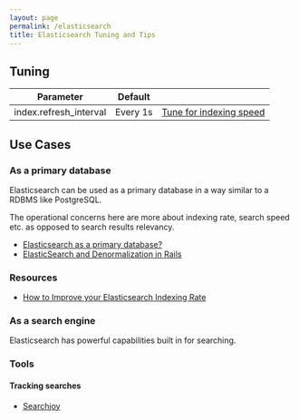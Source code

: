 ```yaml
---
layout: page
permalink: /elasticsearch
title: Elasticsearch Tuning and Tips
---
```


## Tuning

| Parameter | Default | |
| --- | ----------- | --- |
| index.refresh_interval | Every 1s | [Tune for indexing speed](https://www.elastic.co/guide/en/elasticsearch/reference/current/tune-for-indexing-speed.html) |


## Use Cases

### As a primary database

Elasticsearch can be used as a primary database in a way similar to a RDBMS like PostgreSQL.

The operational concerns here are more about indexing rate, search speed etc. as opposed to search results relevancy.


* [Elasticsearch as a primary database?](https://dev.to/er_dward/elasticsearch-as-a-primary-database-15a5)
* [ElasticSearch and Denormalization in Rails](https://multithreaded.stitchfix.com/blog/2015/02/25/elasticsearch-and-denormalization/)


### Resources

* [How to Improve your Elasticsearch Indexing Rate](https://opster.com/blogs/improve-elasticsearch-indexing-rate/)




### As a search engine

Elasticsearch has powerful capabilities built in for searching.

### Tools

#### Tracking searches

* [Searchjoy](https://github.com/ankane/searchjoy)

